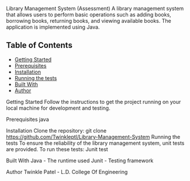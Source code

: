 Library Management System (Assessment)
A library management system that allows users to perform basic operations such as adding books, borrowing books, returning books, and viewing available books. The application is implemented using Java.

## Table of Contents

- [Getting Started](#getting-started)
- [Prerequisites](#prerequisites)
- [Installation](#installation)
- [Running the tests](#running-the-tests)
- [Built With](#built-with)
- [Author](#author)

Getting Started
Follow the instructions to get the project running on your local machine for development and testing.

Prerequisites
java

Installation
Clone the repository:
git clone https://github.com/Twinkleptl/Library-Management-System
Running the tests
To ensure the reliability of the library management system, unit tests are provided. To run these tests:
Junit test

Built With
Java - The runtime used
Junit - Testing framework

Author
Twinkle Patel - L.D. College Of Engineering
